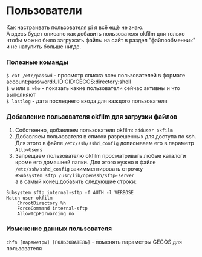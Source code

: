 # Пользователи
Как настраивать пользователя pi я всё ещё не знаю.  
А здесь будет описано как добавить пользователя okfilm для только чтобы можно было загружать файлы на сайт в раздел "файлообменник" и не натупить больше нигде.  

### Полезные команды
`$ cat /etc/passwd` - просмотр списка всех пользователей в формате account:password:UID:GID:GECOS:directory:shell  
`$ w` или `$ who` - показать какие пользователи сейчас активны и что выполняют  
`$ lastlog` - дата последнего входа для каждого пользователя  

### Добавление пользователя okfilm для загрузки файлов  
1. Собственно, добавляем пользователя okfilm: `adduser okfilm`  
2. Добавляем пользователя в список разрешенных для доступа по ssh.  
Для этого в файле `/etc/ssh/sshd_config` дописываем его в параметр `AllowUsers`  
3. Запрещаем пользователю okfilm просматривать любые каталоги кроме его домашней папки. Для этого нужно в файле `/etc/ssh/sshd_config` закимментировать строчку  
`#Subsystem sftp /usr/lib/openssh/sftp-server`  
а в самый конец добавить следующие строки:  
```
Subsystem sftp internal-sftp -f AUTH -l VERBOSE
Match user okfilm
    ChrootDirectory %h
    ForceCommand internal-sftp
    AllowTcpForwarding no
```

### Изменение данных пользователя  
`chfn [параметры] [ПОЛЬЗОВАТЕЛЬ]` - поменять параметры GECOS для пользователя  
